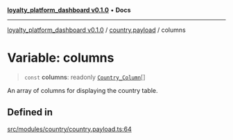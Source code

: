 [**loyalty_platform_dashboard v0.1.0**](../../README.md) • **Docs**

***

[loyalty_platform_dashboard v0.1.0](../../modules.md) / [country.payload](../README.md) / columns

# Variable: columns

> `const` **columns**: readonly [`Country_Column`](../interfaces/Country_Column.md)[]

An array of columns for displaying the country table.

## Defined in

[src/modules/country/country.payload.ts:64](https://github.com/InnoScript-Co-Ltd/loyalty_platform_admin_dashboard/blob/0790cd2783d47b8cc9a3a9d22a28b20c5aacf6ee/src/modules/country/country.payload.ts#L64)
